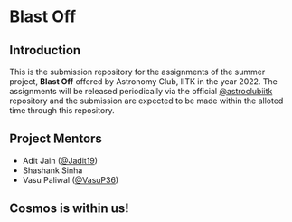 # Blast Off

## Introduction
This is the submission repository for the assignments of the summer project, <b>Blast Off</b> offered by Astronomy Club, IITK in the year 2022. The assignments will be released periodically via the official <a href="https://github.com/astroclubiitk">@astroclubiitk</a> repository and the submission are expected to be made within the alloted time through this repository.

## Project Mentors
- Adit Jain (<a href="https://github.com/Jadit19">@Jadit19</a>)
- Shashank Sinha
- Vasu Paliwal (<a href="https://github.com/VasuP36">@VasuP36</a>)

## Cosmos is within us!